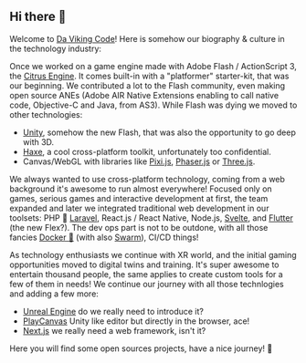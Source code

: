 ## Hi there 👋

Welcome to [Da Viking Code](https://davikingcode.com)! Here is somehow our biography & culture in the technology industry:

Once we worked on a game engine made with Adobe Flash / ActionScript 3, the [Citrus Engine](https://github.com/DaVikingCode/Citrus-Engine). It comes built-in with a "platformer" starter-kit, that was our beginning. We contributed a lot to the Flash community, even making open source ANEs (Adobe AIR Native Extensions enabling to call native code, Objective-C and Java, from AS3). While Flash was dying we moved to other technologies:
- [Unity](https://unity.com/), somehow the new Flash, that was also the opportunity to go deep with 3D.
- [Haxe](https://haxe.org/), a cool cross-platform toolkit, unfortunately too confidential.
- Canvas/WebGL with libraries like [Pixi.js](https://pixijs.com/), [Phaser.js](https://phaser.io/) or [Three.js](https://threejs.org/).

We always wanted to use cross-platform technology, coming from a web background it's awesome to run almost everywhere! Focused only on games, serious games and interactive development at first, the team expanded and later we integrated traditional web development in our toolsets: PHP 🐘 [Laravel](https://laravel.com/), React.js / React Native, Node.js, [Svelte](https://svelte.dev/), and [Flutter](https://flutter.dev/) (the new Flex?). The dev ops part is not to be outdone, with all those fancies [Docker 🐳](https://www.docker.com/) (with also [Swarm](https://docs.docker.com/engine/swarm/)), CI/CD things!

As technology enthusiasts we continue with XR world, and the initial gaming opportunities moved to digital twins and training. It's super awesome to entertain thousand people, the same applies to create custom tools for a few of them in needs! We continue our journey with all those technlogies and adding a few more:
- [Unreal Engine](https://www.unrealengine.com/) do we really need to introduce it?
- [PlayCanvas](https://playcanvas.com/) Unity like editor but directly in the browser, ace!
- [Next.js](https://nextjs.org/) we really need a web framework, isn't it?

Here you will find some open sources projects, have a nice journey! 🌈

<!--

**Here are some ideas to get you started:**

🙋‍♀️ A short introduction - what is your organization all about?
🌈 Contribution guidelines - how can the community get involved?
👩‍💻 Useful resources - where can the community find your docs? Is there anything else the community should know?
🍿 Fun facts - what does your team eat for breakfast?
🧙 Remember, you can do mighty things with the power of [Markdown](https://docs.github.com/github/writing-on-github/getting-started-with-writing-and-formatting-on-github/basic-writing-and-formatting-syntax)
-->
